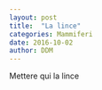 ```yaml
---
layout: post
title:  "La lince"
categories: Mammiferi
date: 2016-10-02
author: DDM
---
```


Mettere qui la lince